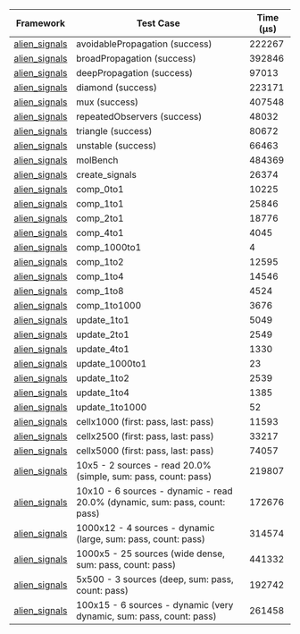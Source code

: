| Framework | Test Case | Time (μs) |
| --- | --- | --- |
| [alien_signals](https://github.com/medz/alien-signals-dart) | avoidablePropagation (success) | 222267 |
| [alien_signals](https://github.com/medz/alien-signals-dart) | broadPropagation (success) | 392846 |
| [alien_signals](https://github.com/medz/alien-signals-dart) | deepPropagation (success) | 97013 |
| [alien_signals](https://github.com/medz/alien-signals-dart) | diamond (success) | 223171 |
| [alien_signals](https://github.com/medz/alien-signals-dart) | mux (success) | 407548 |
| [alien_signals](https://github.com/medz/alien-signals-dart) | repeatedObservers (success) | 48032 |
| [alien_signals](https://github.com/medz/alien-signals-dart) | triangle (success) | 80672 |
| [alien_signals](https://github.com/medz/alien-signals-dart) | unstable (success) | 66463 |
| [alien_signals](https://github.com/medz/alien-signals-dart) | molBench | 484369 |
| [alien_signals](https://github.com/medz/alien-signals-dart) | create_signals | 26374 |
| [alien_signals](https://github.com/medz/alien-signals-dart) | comp_0to1 | 10225 |
| [alien_signals](https://github.com/medz/alien-signals-dart) | comp_1to1 | 25846 |
| [alien_signals](https://github.com/medz/alien-signals-dart) | comp_2to1 | 18776 |
| [alien_signals](https://github.com/medz/alien-signals-dart) | comp_4to1 | 4045 |
| [alien_signals](https://github.com/medz/alien-signals-dart) | comp_1000to1 | 4 |
| [alien_signals](https://github.com/medz/alien-signals-dart) | comp_1to2 | 12595 |
| [alien_signals](https://github.com/medz/alien-signals-dart) | comp_1to4 | 14546 |
| [alien_signals](https://github.com/medz/alien-signals-dart) | comp_1to8 | 4524 |
| [alien_signals](https://github.com/medz/alien-signals-dart) | comp_1to1000 | 3676 |
| [alien_signals](https://github.com/medz/alien-signals-dart) | update_1to1 | 5049 |
| [alien_signals](https://github.com/medz/alien-signals-dart) | update_2to1 | 2549 |
| [alien_signals](https://github.com/medz/alien-signals-dart) | update_4to1 | 1330 |
| [alien_signals](https://github.com/medz/alien-signals-dart) | update_1000to1 | 23 |
| [alien_signals](https://github.com/medz/alien-signals-dart) | update_1to2 | 2539 |
| [alien_signals](https://github.com/medz/alien-signals-dart) | update_1to4 | 1385 |
| [alien_signals](https://github.com/medz/alien-signals-dart) | update_1to1000 | 52 |
| [alien_signals](https://github.com/medz/alien-signals-dart) | cellx1000 (first: pass, last: pass) | 11593 |
| [alien_signals](https://github.com/medz/alien-signals-dart) | cellx2500 (first: pass, last: pass) | 33217 |
| [alien_signals](https://github.com/medz/alien-signals-dart) | cellx5000 (first: pass, last: pass) | 74057 |
| [alien_signals](https://github.com/medz/alien-signals-dart) | 10x5 - 2 sources - read 20.0% (simple, sum: pass, count: pass) | 219807 |
| [alien_signals](https://github.com/medz/alien-signals-dart) | 10x10 - 6 sources - dynamic - read 20.0% (dynamic, sum: pass, count: pass) | 172676 |
| [alien_signals](https://github.com/medz/alien-signals-dart) | 1000x12 - 4 sources - dynamic (large, sum: pass, count: pass) | 314574 |
| [alien_signals](https://github.com/medz/alien-signals-dart) | 1000x5 - 25 sources (wide dense, sum: pass, count: pass) | 441332 |
| [alien_signals](https://github.com/medz/alien-signals-dart) | 5x500 - 3 sources (deep, sum: pass, count: pass) | 192742 |
| [alien_signals](https://github.com/medz/alien-signals-dart) | 100x15 - 6 sources - dynamic (very dynamic, sum: pass, count: pass) | 261458 |
